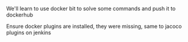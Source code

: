We'll learn to use docker  bit to solve some commands and push it to dockerhub

Ensure docker plugins are installed, they were missing, same to jacoco plugins on jenkins
